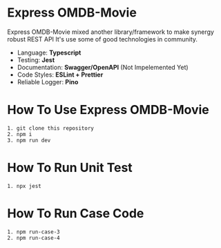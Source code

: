 # Express OMDB-Movie
Express OMDB-Movie mixed another library/framework to make synergy robust REST API It's use some of good technologies in community.
- Language: **Typescript**
- Testing: **Jest**
- Documentation: **Swagger/OpenAPI** (Not Impelemented Yet)
- Code Styles: **ESLint + Prettier**
- Reliable Logger: **Pino**

# How To Use Express OMDB-Movie
``` 
1. git clone this repository
2. npm i
3. npm run dev
```

# How To Run Unit Test
```
1. npx jest
```

# How To Run Case Code
```
1. npm run-case-3
2. npm run-case-4
```